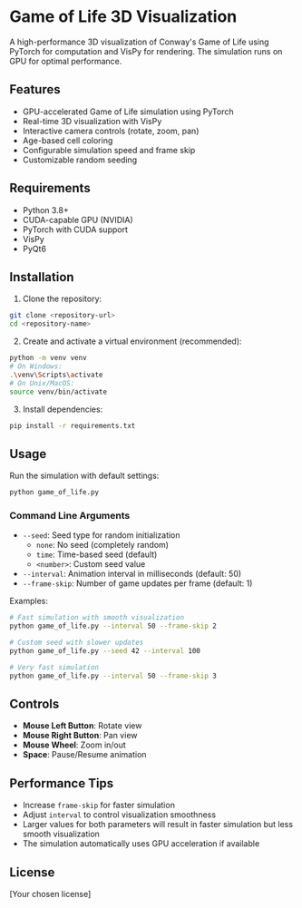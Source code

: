 # Game of Life 3D Visualization

A high-performance 3D visualization of Conway's Game of Life using PyTorch for computation and VisPy for rendering. The simulation runs on GPU for optimal performance.

## Features

- GPU-accelerated Game of Life simulation using PyTorch
- Real-time 3D visualization with VisPy
- Interactive camera controls (rotate, zoom, pan)
- Age-based cell coloring
- Configurable simulation speed and frame skip
- Customizable random seeding

## Requirements

- Python 3.8+
- CUDA-capable GPU (NVIDIA)
- PyTorch with CUDA support
- VisPy
- PyQt6

## Installation

1. Clone the repository:
```bash
git clone <repository-url>
cd <repository-name>
```

2. Create and activate a virtual environment (recommended):
```bash
python -m venv venv
# On Windows:
.\venv\Scripts\activate
# On Unix/MacOS:
source venv/bin/activate
```

3. Install dependencies:
```bash
pip install -r requirements.txt
```

## Usage

Run the simulation with default settings:
```bash
python game_of_life.py
```

### Command Line Arguments

- `--seed`: Seed type for random initialization
  - `none`: No seed (completely random)
  - `time`: Time-based seed (default)
  - `<number>`: Custom seed value
- `--interval`: Animation interval in milliseconds (default: 50)
- `--frame-skip`: Number of game updates per frame (default: 1)

Examples:
```bash
# Fast simulation with smooth visualization
python game_of_life.py --interval 50 --frame-skip 2

# Custom seed with slower updates
python game_of_life.py --seed 42 --interval 100

# Very fast simulation
python game_of_life.py --interval 50 --frame-skip 3
```

## Controls

- **Mouse Left Button**: Rotate view
- **Mouse Right Button**: Pan view
- **Mouse Wheel**: Zoom in/out
- **Space**: Pause/Resume animation

## Performance Tips

- Increase `frame-skip` for faster simulation
- Adjust `interval` to control visualization smoothness
- Larger values for both parameters will result in faster simulation but less smooth visualization
- The simulation automatically uses GPU acceleration if available

## License

[Your chosen license] 